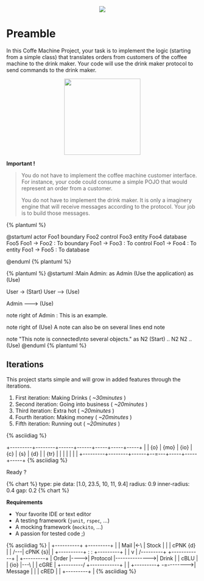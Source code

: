 
<p style="text-align: center;">
<img src="/customer.jpeg"/>
</p>


Preamble
========

In this Coffe Machine Project, your task is to implement the logic (starting
from a simple class) that translates orders from customers of the coffee
machine to the drink maker. Your code will use the drink maker protocol to
send commands to the drink maker.

<p style="text-align: center;">
   <img src="/coffee-800x700.png" width="200px"/>
</p>


**Important !**


> You do not have to implement the coffee machine customer interface. For
> instance, your code could consume a simple POJO that would represent an
> order from a customer.
>
> You do not have to implement the drink maker. It is only a imaginery
> engine that will receive messages according to the protocol. Your job
> is to build those messages.

{% plantuml %}

@startuml
actor Foo1
boundary Foo2
control Foo3
entity Foo4
database Foo5
Foo1 -> Foo2 : To boundary
Foo1 -> Foo3 : To control
Foo1 -> Foo4 : To entity
Foo1 -> Foo5 : To database

@enduml
{% plantuml %}

{% plantuml %}
@startuml
:Main Admin: as Admin
(Use the application) as (Use)

User -> (Start)
User --> (Use)

Admin ---> (Use)

note right of Admin : This is an example.

note right of (Use)
  A note can also
  be on several lines
end note

note "This note is connected\nto several objects." as N2
(Start) .. N2
N2 .. (Use)
@enduml
{% plantuml %}

Iterations
----------

This project starts simple and will grow in added features through the iterations.


 1. First iteration: Making Drinks ( *~30minutes* )
 2. Second iteration: Going into business ( *~20minutes* )
 3. Third iteration: Extra hot ( *~20minutes* )
 4. Fourth iteration: Making money ( *~20minutes* )
 5. Fifth iteration: Running out ( *~20minutes* )


{% asciidiag %}

 +---------+--------+------+------+-----+-----+-----+
 |         |  {o}   | {mo} | {io} | {c} | {s} | {d} |
 |    {tr} |        |      |      |     |     |     |
 +---------+--------+------+--=---+-----+-----+-----+
{% asciidiag %}


Ready ?

{% chart %}
      type: pie
      data: [1.0, 23.5, 10, 11, 9.4]
      radius: 0.9
      inner-radius: 0.4
      gap: 0.2
{% chart %}

**Requirements**

 * Your favorite IDE or text editor
 * A testing framework (`junit`, `rspec`, ...)
 * A mocking framework (`mockito`, ...)
 * A passion for tested code ;)


{% asciidiag %}
                                           |
          +----------+        +---------+  |
          |     Mail |<-\     | Stock   |  |
          | cPNK {d} |  | /---| cPNK {s}|  |
          +----------+  : :   +---------+  |
                        | v                |
  /---------+     +------------+           |   +---------+
  |  Order  |---->|  Protocol  |-------------->| Drink   |
  |    cBLU |     |     {io}   |---\       |   | cGRE    |
  +---------/     +------------+   |       |   +---------+
                                   \-=-------->| Message |
                                           |   | cRED    |
                                           |   +---------+
                                           |
{% asciidiag %}
